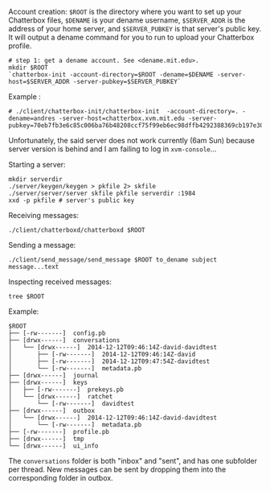 Account creation: `$ROOT` is the directory where you want to set up your Chatterbox files, `$DENAME` is your dename username, `$SERVER_ADDR` is the address of your home server, and `$SERVER_PUBKEY` is that server's public key. It will output a dename command for you to run to  upload your Chatterbox profile.


	# step 1: get a dename account. See <dename.mit.edu>.
	mkdir $ROOT
	`chatterbox-init -account-directory=$ROOT -dename=$DENAME -server-host=$SERVER_ADDR -server-pubkey=$SERVER_PUBKEY`

Example :

	# ./client/chatterbox-init/chatterbox-init  -account-directory=. -dename=andres -server-host=chatterbox.xvm.mit.edu -server-pubkey=70eb7fb3e6c85c006ba76b48208ccf75f99eb6ec98dffb4292388369cb197e30

Unfortunately, the said server does not work currently (6am Sun) because server version  is behind and I am failing to log in `xvm-console`...

Starting a server: 

	mkdir serverdir
	./server/keygen/keygen > pkfile 2> skfile
	./server/server/server skfile pkfile serverdir :1984
	xxd -p pkfile # server's public key

Receiving messages:

	./client/chatterboxd/chatterboxd $ROOT

Sending a message:

	./client/send_message/send_message $ROOT to_dename subject message...text

Inspecting received messages:

	tree $ROOT

Example:

	$ROOT
	├── [-rw-------]  config.pb
	├── [drwx------]  conversations
	│   └── [drwx------]  2014-12-12T09:46:14Z-david-davidtest
	│       ├── [-rw-------]  2014-12-12T09:46:14Z-david
	│       ├── [-rw-------]  2014-12-12T09:47:54Z-davidtest
	│       └── [-rw-------]  metadata.pb
	├── [drwx------]  journal
	├── [drwx------]  keys
	│   ├── [-rw-------]  prekeys.pb
	│   └── [drwx------]  ratchet
	│       └── [-rw-------]  davidtest
	├── [drwx------]  outbox
	│   └── [drwx------]  2014-12-12T09:46:14Z-david-davidtest
	│       └── [-rw-------]  metadata.pb
	├── [-rw-------]  profile.pb
	├── [drwx------]  tmp
	└── [drwx------]  ui_info

The `conversations` folder is both "inbox" and "sent", and has one subfolder per
thread. New messages can be sent by dropping them into the corresponding folder
in outbox.
